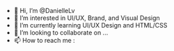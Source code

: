 - 👋 Hi, I’m @DanielleLv
- 👀 I’m interested in UI/UX, Brand, and Visual Design
- 🌱 I’m currently learning UI/UX Design and HTML/CSS
- 💞️ I’m looking to collaborate on ...
- 📫 How to reach me : 

<!---
DanielleLv/DanielleLv is a ✨ special ✨ repository because its `README.md` (this file) appears on your GitHub profile.
You can click the Preview link to take a look at your changes.
--->

